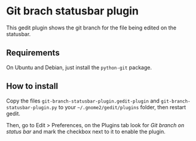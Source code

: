 Git brach statusbar plugin
==========================

This gedit plugin shows the git branch for the file being edited on the statusbar.

Requirements
------------

On Ubuntu and Debian, just install the `python-git` package.

How to install
--------------

Copy the files `git-branch-statusbar-plugin.gedit-plugin` and `git-branch-statusbar-plugin.py` to your `~/.gnome2/gedit/plugins` folder, then restart gedit.

Then, go to Edit > Preferences, on the Plugins tab look for *Git branch on status bar* and mark the checkbox next to it to enable the plugin.

